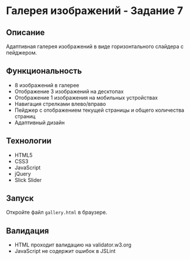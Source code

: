 # Галерея изображений - Задание 7

## Описание
Адаптивная галерея изображений в виде горизонтального слайдера с пейджером.

## Функциональность
- 8 изображений в галерее
- Отображение 3 изображений на десктопах
- Отображение 1 изображения на мобильных устройствах
- Навигация стрелками влево/вправо
- Пейджер с отображением текущей страницы и общего количества страниц
- Адаптивный дизайн

## Технологии
- HTML5
- CSS3
- JavaScript
- jQuery
- Slick Slider

## Запуск
Откройте файл `gallery.html` в браузере.

## Валидация
- HTML проходит валидацию на validator.w3.org
- JavaScript не содержит ошибок в JSLint
